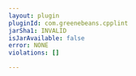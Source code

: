 ```yaml
---
layout: plugin
pluginId: com.greenebeans.cpplint
jarSha1: INVALID
isJarAvailable: false
error: NONE
violations: []

---
```

